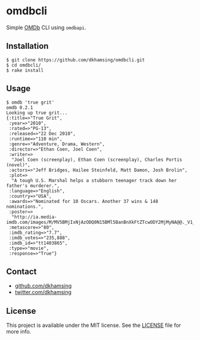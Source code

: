 # omdbcli

Simple [OMDb](http://omdbapi.com/) CLI using `omdbapi`.

## Installation

```shell
$ git clone https://github.com/dkhamsing/omdbcli.git
$ cd omdbcli/
$ rake install
```

## Usage

```shell
$ omdb 'true grit'
omdb 0.2.1
Looking up true grit...
{:title=>"True Grit",
 :year=>"2010",
 :rated=>"PG-13",
 :released=>"22 Dec 2010",
 :runtime=>"110 min",
 :genre=>"Adventure, Drama, Western",
 :director=>"Ethan Coen, Joel Coen",
 :writer=>
  "Joel Coen (screenplay), Ethan Coen (screenplay), Charles Portis (novel)",
 :actors=>"Jeff Bridges, Hailee Steinfeld, Matt Damon, Josh Brolin",
 :plot=>
  "A tough U.S. Marshal helps a stubborn teenager track down her father's murderer.",
 :language=>"English",
 :country=>"USA",
 :awards=>"Nominated for 10 Oscars. Another 37 wins & 148 nominations.",
 :poster=>
  "http://ia.media-imdb.com/images/M/MV5BMjIxNjAzODQ0N15BMl5BanBnXkFtZTcwODY2MjMyNA@@._V1_SX300.jpg",
 :metascore=>"80",
 :imdb_rating=>"7.7",
 :imdb_votes=>"235,888",
 :imdb_id=>"tt1403865",
 :type=>"movie",
 :response=>"True"}
```

## Contact

- [github.com/dkhamsing](https://github.com/dkhamsing)
- [twitter.com/dkhamsing](https://twitter.com/dkhamsing)

## License

This project is available under the MIT license. See the [LICENSE](LICENSE) file for more info.
